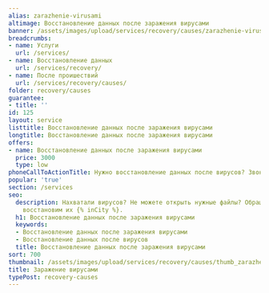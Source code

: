 ```yaml
---
alias: zarazhenie-virusami
altimage: Восстановление данных после заражения вирусами
banner: /assets/images/upload/services/recovery/causes/zarazhenie-virusami.jpg
breadcrumbs:
- name: Услуги
  url: /services/
- name: Восстановление данных
  url: /services/recovery/
- name: После проишествий
  url: /services/recovery/causes/
folder: recovery/causes
guarantee:
- title: ''
id: 125
layout: service
listtitle: Восстановление данных после заражения вирусами
longtitle: Восстановление данных после заражения вирусами
offers:
- name: Восстановление данных после заражения вирусами
  price: 3000
  type: low
phoneCallToActionTitle: Нужно восстановление данных после вирусов? Звоните!
popular: 'true'
section: /services
seo:
  description: Нахватали вирусов? Не можете открыть нужные файлы? Обращайтесь и мы
    восстановим их {% inCity %}.
  h1: Восстановление данных после заражения вирусами
  keywords:
  - Восстановление данных после заражения вирусами
  - Восстановление данных после вирусов
  title: Восстановление данных после заражения вирусами
sort: 700
thumbnail: /assets/images/upload/services/recovery/causes/thumb_zarazhenie-virusami.jpg
title: Заражение вирусами
typePost: recovery-causes
---
```

